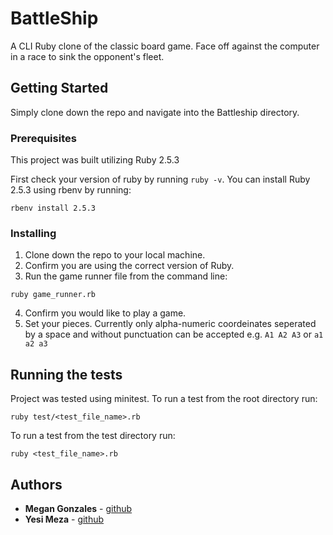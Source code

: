 # BattleShip

A CLI Ruby clone of the classic board game. Face off against the computer in a race to sink the opponent's fleet.

## Getting Started

Simply clone down the repo and navigate into the Battleship directory.

### Prerequisites

This project was built utilizing Ruby 2.5.3

First check your version of ruby by running `ruby -v`. You can install Ruby 2.5.3 using rbenv by running:

```
rbenv install 2.5.3
```

### Installing

1. Clone down the repo to your local machine.
2. Confirm you are using the correct version of Ruby.
3. Run the game runner file from the command line:

```
ruby game_runner.rb 
```
4. Confirm you would like to play a game.
5. Set your pieces. Currently only alpha-numeric coordeinates seperated by a space and without punctuation can be accepted e.g. `A1 A2 A3` or `a1 a2 a3`


## Running the tests

Project was tested using minitest. To run a test from the root directory run:
```
ruby test/<test_file_name>.rb
```
To run a test from the test directory run:
```
ruby <test_file_name>.rb
```

## Authors

* **Megan Gonzales** - [github](https://github.com/MGonzales26)
* **Yesi Meza** - [github](https://github.com/Yesi-MC)


